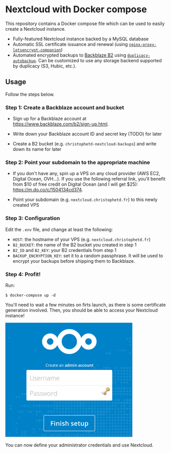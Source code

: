 # Nextcloud with Docker compose

This repository contains a Docker compose file which can be used to easily create a Nextcloud instance.

- Fully-featured Nextcloud instance backed by a MySQL database
- Automatic SSL certificate issuance and renewal (using [`nginx-proxy-letsencrypt-companion`](https://github.com/JrCs/docker-letsencrypt-nginx-proxy-companion))
- Automated encrypted backups to [Backblaze B2](https://www.backblaze.com/b2/cloud-storage.html) using [`duplicacy-autobackup`](https://github.com/christophetd/duplicacy-autobackup). Can be customized to use any storage backend supported by duplicacy (S3, Hubic, etc.).

## Usage

Follow the steps below.

### Step 1: Create a Backblaze account and bucket

- Sign up for a Backblaze account at https://www.backblaze.com/b2/sign-up.html.

- Write down your Backblaze account ID and secret key (TODO) for later

- Create a B2 bucket (e.g. `christophetd-nextcloud-backups`) and write down its name for later

### Step 2: Point your subdomain to the appropriate machine

- If you don't have any, spin up a VPS on any cloud provider (AWS EC2, Digital Ocean, OVH...). If you use the following referral link, you'll benefit from $10 of free credit on Digital Ocean (and I will get $25): https://m.do.co/c/1504134cd374.

- Point your subdomain (e.g. `nextcloud.christophetd.fr`) to this newly created VPS

### Step 3: Configuration

Edit the `.env` file, and change at least the following:

- `HOST`: the hostname of your VPS (e.g. `nextcloud.christophetd.fr`)
- `B2_BUCKET`: the name of the B2 bucket you created in step 1
- `B2_ID` and `B2_KEY`: your B2 credentials from step 1
- `BACKUP_ENCRYPTION_KEY`: set it to a random passphrase. It will be used to encrypt your backups before shipping them to Backblaze.

### Step 4: Profit!

Run:

```
$ docker-compose up -d
```

You'll need to wait a few minutes on firts launch, as there is some certificate generation involved. Then, you should be able to access your Nextcloud instance!

![](screenshot.png)

You can now define your administrator credentials and use Nextcloud.